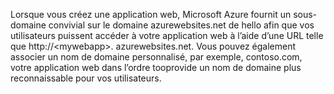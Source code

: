 Lorsque vous créez une application web, Microsoft Azure fournit un sous-domaine convivial sur le domaine azurewebsites.net de hello afin que vos utilisateurs puissent accéder à votre application web à l’aide d’une URL telle que http://&lt;mywebapp&gt;. azurewebsites.net. Vous pouvez également associer un nom de domaine personnalisé, par exemple, contoso.com, votre application web dans l’ordre tooprovide un nom de domaine plus reconnaissable pour vos utilisateurs.

